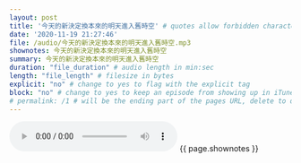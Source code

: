 ```yaml
---
layout: post
title: '今天的新決定換本來的明天進入舊時空' # quotes allow forbidden characters like the colon
date: '2020-11-19 21:27:46'
file: /audio/今天的新決定換本來的明天進入舊時空.mp3
shownotes: 今天的新決定換本來的明天進入舊時空
summary: 今天的新決定換本來的明天進入舊時空
duration: "file_duration" # audio length in min:sec
length: "file_length" # filesize in bytes
explicit: "no" # change to yes to flag with the explicit tag
block: "no" # change to yes to keep an episode from showing up in iTunes
# permalink: /1 # will be the ending part of the pages URL, delete to default to the title
---
```


<audio controls>
<source src="{{site.url}}{{site.baseurl}}{{ page.file }}" type="audio/x-mp3">
Your browser does not support the audio element.
</audio>
{{ page.shownotes }}
